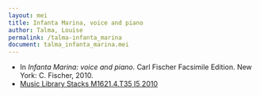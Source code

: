 ```yaml
---
layout: mei
title: Infanta Marina, voice and piano
author: Talma, Louise
permalink: /talma-infanta_marina
document: talma_infanta_marina.mei
---
```


- In *Infanta Marina: voice and piano.* Carl Fischer Facsimile Edition. New York: C. Fischer, 2010.
- <a href="https://tufts-primo.hosted.exlibrisgroup.com/permalink/f/bnf7qa/01TUN_ALMA21100441780003851">Music Library Stacks M1621.4.T35 I5 2010</a>
